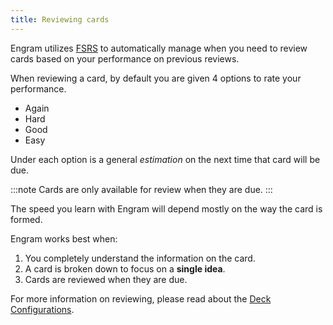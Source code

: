 ```yaml
---
title: Reviewing cards
---
```


Engram utilizes [FSRS](https://github.com/open-spaced-repetition) to automatically manage when you need to review cards based on your performance on previous reviews.

When reviewing a card, by default you are given 4 options to rate your performance.
- <span class="answer-again">Again</span>
- <span class="answer-hard">Hard</span>
- <span class="answer-good">Good</span>
- <span class="answer-easy">Easy</span>

Under each option is a general *estimation* on the next time that card will be due.

:::note
Cards are only available for review when they are due.
:::

The speed you learn with Engram will depend mostly on the way the card is formed.

Engram works best when:
1. You completely understand the information on the card.
2. A card is broken down to focus on a **single idea**.
3. Cards are reviewed when they are due.

For more information on reviewing, please read about the [Deck Configurations](/deck-configs/overview).